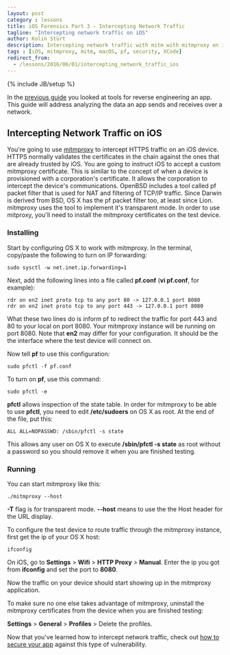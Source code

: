 ```yaml
---
layout: post
category : lessons
title: iOS Forensics Part 3 - Intercepting Network Traffic
tagline: "Intercepting network traffic on iOS"
author: Kolin Stürt
description: Intercepting network traffic with mitm with mitmproxy on iOS
tags : [iOS, mitmproxy, mitm, macOS, pf, security, XCode]
redirect_from:
  - /lessons/2016/06/01/intercepting_network_traffic_ios
---
```

{% include JB/setup %}

In the [previous guide](https://kolinsturt.github.io/lessons/2015/01/01/iOS_hacking) you looked at tools for reverse engineering an app. This guide will address analyzing the data an app sends and receives over a network.

## Intercepting Network Traffic on iOS

You're going to use [mitmproxy](https://mitmproxy.org/) to intercept HTTPS traffic on an iOS device. HTTPS normally validates the certificates in the chain against the ones that are already trusted by iOS. You are going to instruct iOS to accept a custom mitmproxy certificate. This is similar to the concept of when a device is provisioned with a corporation's certificate. It allows the corporation to intercept the device's communications. OpenBSD includes a tool called pf packet filter that is used for NAT and filtering of TCP/IP traffic. Since Darwin is derived from BSD, OS X has the pf packet filter too, at least since Lion. mitmproxy uses the tool to implement it's transparent mode. In order to use mitproxy, you'll need to install the mitmproxy certificates on the test device.

### Installing

Start by configuring OS X to work with mitmproxy. In the terminal, copy/paste the following to turn on IP forwarding:

    sudo sysctl -w net.inet.ip.forwarding=1
  
 Next, add the following lines into a file called **pf.conf** (**vi pf.conf**, for example):
 
    rdr on en2 inet proto tcp to any port 80 -> 127.0.0.1 port 8080
    rdr on en2 inet proto tcp to any port 443 -> 127.0.0.1 port 8080
  
What these two lines do is inform pf to redirect the traffic for port 443 and 80 to your local on port 8080. Your mitmproxy instance will be running on port 8080. Note that **en2** may differ for your configuration. It should be the the interface where the test device will connect on.
  
Now tell **pf** to use this configuration:
  
    sudo pfctl -f pf.conf
    
To turn on **pf**, use this command:

    sudo pfctl -e
 
**pfctl** allows inspection of the state table. In order for mitmproxy to be able to use **pfctl**, you need to edit **/etc/sudoers** on OS X as root.  At the end of the file, put this:
 
    ALL ALL=NOPASSWD: /sbin/pfctl -s state
  
This allows any user on OS X to execute **/sbin/pfctl -s state** as root without a password so you should remove it when you are finished testing.
 
 ### Running
 
 You can start mitmproxy like this:
 
    ./mitmproxy --host
  
**-T** flag is for transparent mode.
**--host** means to use the the Host header for the URL display.

To configure the test device to route traffic through the mitmproxy instance, first get the ip of your OS X host:

    ifconfig
  
On iOS, go to **Settings** > **Wifi** > **HTTP Proxy** > **Manual**. Enter the ip you got from **ifconfig** and set the port to **8080**.
 
Now the traffic on your device should start showing up in the mitmproxy application.
 
To make sure no one else takes advantage of mitmproxy, uninstall the mitmproxy certificates from the device when you are finished testing:

**Settings** > **General** > **Profiles** > Delete the profiles.

Now that you've learned how to intercept network traffic, check out [how to secure your app](http://code.tutsplus.com/articles/securing-communications-on-ios--cms-28529) against this type of vulnerability.

